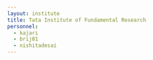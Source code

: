 ```yaml
---
layout: institute
title: Tata Institute of Fundamental Research
personnel:
  - kajari
  - brij01
  - nishitadesai
---
```

